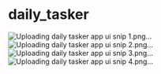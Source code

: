 # daily_tasker

![Uploading daily tasker app ui snip 1.png…]()
![Uploading daily tasker app ui snip 2.png…]()
![Uploading daily tasker app ui snip 3.png…]()
![Uploading daily tasker app ui snip 4.png…]()

